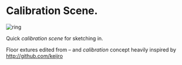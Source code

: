 # Calibration Scene.

![ring](https://cloud.githubusercontent.com/assets/166915/22885900/567643e0-f1f3-11e6-80a4-c2044ff5e0a7.gif)

Quick _calibration scene_ for sketching in.

Floor extures edited from – and _calibration_ concept heavily inspired by http://github.com/keijro